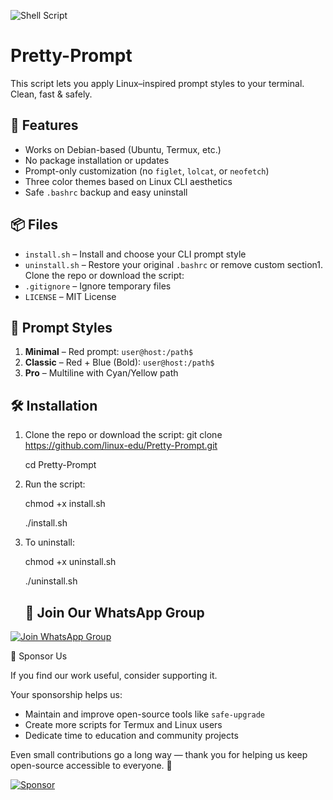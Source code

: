![Shell Script](https://img.shields.io/badge/linux-edu-red.svg)

# Pretty-Prompt
This script lets you apply Linux–inspired prompt styles to your terminal. Clean, fast & safely.

## 🎯 Features

- Works on Debian-based (Ubuntu, Termux, etc.)
- No package installation or updates
- Prompt-only customization (no `figlet`, `lolcat`, or `neofetch`)
- Three color themes based on Linux CLI aesthetics
- Safe `.bashrc` backup and easy uninstall

## 📦 Files

- `install.sh` – Install and choose your CLI prompt style
- `uninstall.sh` – Restore your original `.bashrc` or remove custom section1. Clone the repo or download the script:
- `.gitignore` – Ignore temporary files
- `LICENSE` – MIT License

## 🎨 Prompt Styles

1. **Minimal** – Red prompt: `user@host:/path$`
2. **Classic** – Red + Blue (Bold): `user@host:/path$`
3. **Pro** – Multiline with Cyan/Yellow path

## 🛠️ Installation

1. Clone the repo or download the script:
   git clone https://github.com/linux-edu/Pretty-Prompt.git
   
   cd Pretty-Prompt

2. Run the script:
   
   chmod +x install.sh

   ./install.sh
   
3. To uninstall:
   
   chmod +x uninstall.sh

   ./uninstall.sh

   ## 📱 Join Our WhatsApp Group

[![Join WhatsApp Group](https://img.shields.io/badge/WhatsApp-Join%20Group-brightgreen?logo=whatsapp)](https://chat.whatsapp.com/FxchIC2cgiOJtf18qeJSKa)

💖 Sponsor Us

If you find our work useful, consider supporting it.

Your sponsorship helps us:
- Maintain and improve open-source tools like `safe-upgrade`
- Create more scripts for Termux and Linux users
- Dedicate time to education and community projects

Even small contributions go a long way — thank you for helping us keep open-source accessible to everyone. 🙏

[![Sponsor](https://img.shields.io/badge/sponsor-%E2%9D%A4-lightgrey?logo=github)](https://github.com/sponsors/linux-edu)



